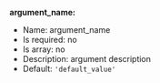 **argument_name:**

* Name: argument_name
* Is required: no
* Is array: no
* Description: argument description
* Default: `'default_value'`
